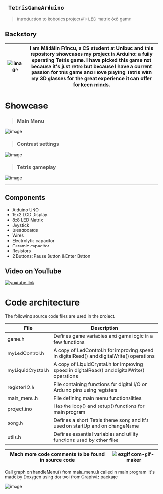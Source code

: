 ## ``` TetrisGameArduino```
> Introduction to Robotics project #1: LED matrix 8x8 game

## Backstory
| ![image](https://user-images.githubusercontent.com/19687103/147365068-16a3ab76-9fa3-41f4-9915-e6e26e64be42.png) |I am Mădălin Frîncu, a CS student at Unibuc and this repository showcases my project in Arduino: a fully operating Tetris game. I have picked this game not because it's just retro but because I have a current passion for this game and I love playing Tetris with my 3D glasses for the great experience it can offer for keen minds. |
|---|---|




# Showcase
>### Main Menu
![image](https://user-images.githubusercontent.com/19687103/147365418-abdf7610-53a2-464b-a1f0-e27e41743424.png)
>### Contrast settings
![image](https://user-images.githubusercontent.com/19687103/147365597-b3bc7a17-b396-4e8d-9c13-ec2028ea90e3.png)
>### Tetris gameplay
![image](https://user-images.githubusercontent.com/19687103/147365687-657af42f-13e0-4d6f-a0ae-c4749ddfc567.png)

---------

## Components

- Arduino UNO
- 16x2 LCD Display
- 8x8 LED Matrix
- Joystick
- Breadboards
- Wires
- Electrolytic capacitor
- Ceramic capacitor
- Resistors
- 2 Buttons: Pause Button & Enter Button


## Video on YouTube

[2]: https://youtu.be/E9lpa9JYtPs
[1]: https://user-images.githubusercontent.com/19687103/147366010-57772f8a-3fd1-4d4e-90d3-051aca318e99.png

[![youtube link][1]][2]




# Code architecture


The following source code files are used in the project.

| File | Description |
|---|---|
| game.h | Defines game variables and game logic in a few functions |
| myLedControl.h | A copy of LedControl.h for improving speed in digitalRead() and digitalWrite() operations  |
| myLiquidCrystal.h | A copy of LiquidCrystal.h for improving speed in digitalRead() and digitalWrite() operations |
| registerIO.h | File containing functions for digital I/O on Arduino pins using registers |
| main_menu.h | File defining main menu functionalities |
| project.ino | Has the loop() and setup() functions for main program  |
| song.h | Defines a short Tetris theme song and it's used on startUp and on changeName |
| utils.h | Defines essential variables and utility functions used by other files |

|Much more code comments to be found in source code|![ezgif com-gif-maker](https://user-images.githubusercontent.com/19687103/147366983-b3af8bde-6af2-480a-9dd3-35e2e83f5e74.gif)|
|---|---|



Call graph on handleMenu() from main_menu.h called in main program. It's made by Doxygen using dot tool from Graphviz package  

![image](https://user-images.githubusercontent.com/19687103/147364069-3723d8e5-35bc-4261-a119-cad28c77aff5.png)

